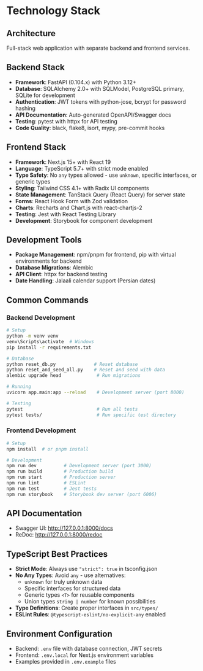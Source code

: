 # Technology Stack

## Architecture
Full-stack web application with separate backend and frontend services.

## Backend Stack
- **Framework**: FastAPI (0.104.x) with Python 3.12+
- **Database**: SQLAlchemy 2.0+ with SQLModel, PostgreSQL primary, SQLite for development
- **Authentication**: JWT tokens with python-jose, bcrypt for password hashing
- **API Documentation**: Auto-generated OpenAPI/Swagger docs
- **Testing**: pytest with httpx for API testing
- **Code Quality**: black, flake8, isort, mypy, pre-commit hooks

## Frontend Stack
- **Framework**: Next.js 15+ with React 19
- **Language**: TypeScript 5.7+ with strict mode enabled
- **Type Safety**: No `any` types allowed - use `unknown`, specific interfaces, or generic types
- **Styling**: Tailwind CSS 4.1+ with Radix UI components
- **State Management**: TanStack Query (React Query) for server state
- **Forms**: React Hook Form with Zod validation
- **Charts**: Recharts and Chart.js with react-chartjs-2
- **Testing**: Jest with React Testing Library
- **Development**: Storybook for component development

## Development Tools
- **Package Management**: npm/pnpm for frontend, pip with virtual environments for backend
- **Database Migrations**: Alembic
- **API Client**: httpx for backend testing
- **Date Handling**: Jalaali calendar support (Persian dates)

## Common Commands

### Backend Development
```bash
# Setup
python -m venv venv
venv\Scripts\activate  # Windows
pip install -r requirements.txt

# Database
python reset_db.py              # Reset database
python reset_and_seed_all.py    # Reset and seed with data
alembic upgrade head             # Run migrations

# Running
uvicorn app.main:app --reload    # Development server (port 8000)

# Testing
pytest                           # Run all tests
pytest tests/                    # Run specific test directory
```

### Frontend Development
```bash
# Setup
npm install  # or pnpm install

# Development
npm run dev          # Development server (port 3000)
npm run build        # Production build
npm run start        # Production server
npm run lint         # ESLint
npm run test         # Jest tests
npm run storybook    # Storybook dev server (port 6006)
```

## API Documentation
- Swagger UI: http://127.0.0.1:8000/docs
- ReDoc: http://127.0.0.1:8000/redoc

## TypeScript Best Practices
- **Strict Mode**: Always use `"strict": true` in tsconfig.json
- **No Any Types**: Avoid `any` - use alternatives:
  - `unknown` for truly unknown data
  - Specific interfaces for structured data
  - Generic types `<T>` for reusable components
  - Union types `string | number` for known possibilities
- **Type Definitions**: Create proper interfaces in `src/types/`
- **ESLint Rules**: `@typescript-eslint/no-explicit-any` enabled

## Environment Configuration
- Backend: `.env` file with database connection, JWT secrets
- Frontend: `.env.local` for Next.js environment variables
- Examples provided in `.env.example` files